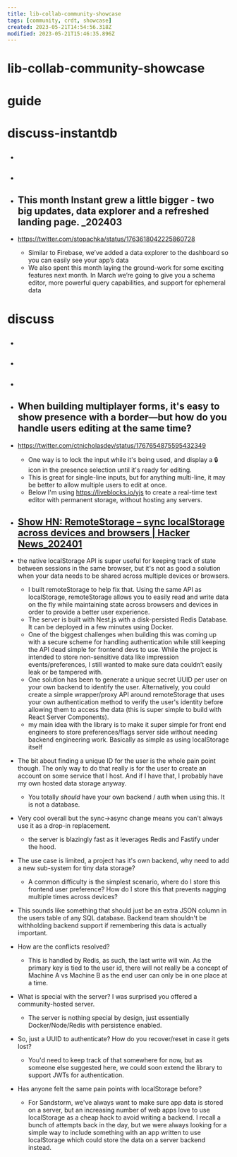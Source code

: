 ```yaml
---
title: lib-collab-community-showcase
tags: [community, crdt, showcase]
created: 2023-05-21T14:54:56.318Z
modified: 2023-05-21T15:46:35.896Z
---
```


# lib-collab-community-showcase

# guide

# discuss-instantdb
- ## 

- ## 

- ## This month Instant grew a little bigger - two big updates, data explorer and a refreshed landing page. _202403
- https://twitter.com/stopachka/status/1763618042225860728
  - Similar to Firebase, we’ve added a data explorer to the dashboard so you can easily see your app’s data
  - We also spent this month laying the ground-work for some exciting features next month. In March we’re going to give you a schema editor, more powerful query capabilities, and support for ephemeral data

# discuss
- ## 

- ## 

- ## 

- ## When building multiplayer forms, it's easy to show presence with a border—but how do you handle users editing at the same time?
- https://twitter.com/ctnicholasdev/status/1767654875595432349
  - One way is to lock the input while it's being used, and display a 🔒 icon in the presence selection until it's ready for editing.
  - This is great for single-line inputs, but for anything multi-line, it may be better to allow multiple users to edit at once.
  - Below I'm using https://liveblocks.io/yjs to create a real-time text editor with permanent storage, without hosting any servers.

- ## [Show HN: RemoteStorage – sync localStorage across devices and browsers | Hacker News_202401](https://news.ycombinator.com/item?id=38972358)
- the native localStorage API is super useful for keeping track of state between sessions in the same browser, but it's not as good a solution when your data needs to be shared across multiple devices or browsers.
  - I built remoteStorage to help fix that. Using the same API as localStorage, remoteStorage allows you to easily read and write data on the fly while maintaining state across browsers and devices in order to provide a better user experience.
  - The server is built with Nest.js with a disk-persisted Redis Database. It can be deployed in a few minutes using Docker.
  - One of the biggest challenges when building this was coming up with a secure scheme for handling authentication while still keeping the API dead simple for frontend devs to use. While the project is intended to store non-sensitive data like impression events/preferences, I still wanted to make sure data couldn’t easily leak or be tampered with.
  - One solution has been to generate a unique secret UUID per user on your own backend to identify the user. Alternatively, you could create a simple wrapper/proxy API around remoteStorage that uses your own authentication method to verify the user's identity before allowing them to access the data (this is super simple to build with React Server Components).
  - my main idea with the library is to make it super simple for front end engineers to store preferences/flags server side without needing backend engineering work. Basically as simple as using localStorage itself

- The bit about finding a unique ID for the user is the whole pain point though. The only way to do that really is for the user to create an account on some service that I host. And if I have that, I probably have my own hosted data storage anyway.
  - You totally _should_ have your own backend / auth when using this. It is not a database.

- Very cool overall but the sync->async change means you can't always use it as a drop-in replacement. 
  - the server is blazingly fast as it leverages Redis and Fastify under the hood.

- The use case is limited, a project has it's own backend, why need to add a new sub-system for tiny data storage?
  - A common difficulty is the simplest scenario, where do I store this frontend user preference? How do I store this that prevents nagging multiple times across devices?
- This sounds like something that should just be an extra JSON column in the users table of any SQL database. Backend team shouldn't be withholding backend support if remembering this data is actually important.

- How are the conflicts resolved?
  - This is handled by Redis, as such, the last write will win. As the primary key is tied to the user id, there will not really be a concept of Machine A vs Machine B as the end user can only be in one place at a time.

- What is special with the server? I was surprised you offered a community-hosted server.
  - The server is nothing special by design, just essentially Docker/Node/Redis with persistence enabled.

- So, just a UUID to authenticate? How do you recover/reset in case it gets lost?
  - You'd need to keep track of that somewhere for now, but as someone else suggested here, we could soon extend the library to support JWTs for authentication.

- Has anyone felt the same pain points with localStorage before?
  - For Sandstorm, we've always want to make sure app data is stored on a server, but an increasing number of web apps love to use localStorage as a cheap hack to avoid writing a backend. I recall a bunch of attempts back in the day, but we were always looking for a simple way to include something with an app written to use localStorage which could store the data on a server backend instead.
